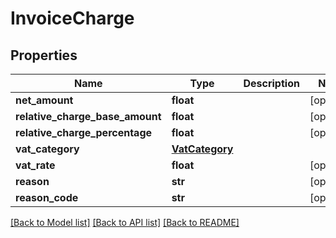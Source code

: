 # InvoiceCharge

## Properties
Name | Type | Description | Notes
------------ | ------------- | ------------- | -------------
**net_amount** | **float** |  | [optional] 
**relative_charge_base_amount** | **float** |  | [optional] 
**relative_charge_percentage** | **float** |  | [optional] 
**vat_category** | [**VatCategory**](VatCategory.md) |  | 
**vat_rate** | **float** |  | [optional] 
**reason** | **str** |  | [optional] 
**reason_code** | **str** |  | [optional] 

[[Back to Model list]](../README.md#documentation-for-models) [[Back to API list]](../README.md#documentation-for-api-endpoints) [[Back to README]](../README.md)


